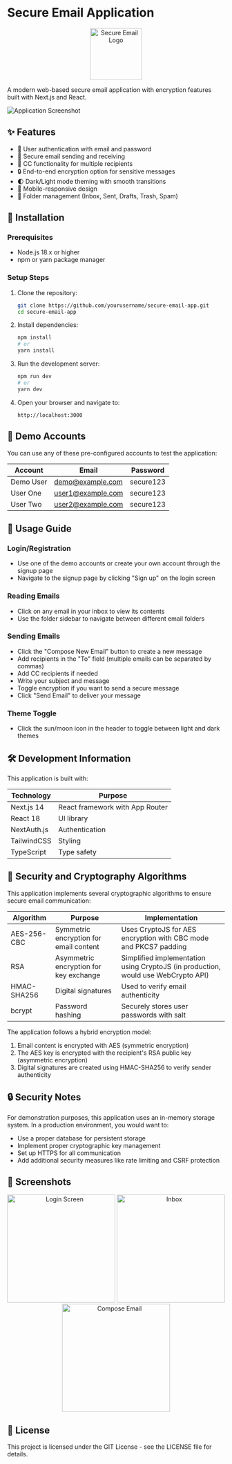 # Secure Email Application

<p align="center">
  <img src="public/logo.png" alt="Secure Email Logo" width="120">
</p>

A modern web-based secure email application with encryption features built with Next.js and React.

![Application Screenshot](public/screenshot.png)

## ✨ Features

- 🔐 User authentication with email and password
- 📧 Secure email sending and receiving
- 👥 CC functionality for multiple recipients
- 🔒 End-to-end encryption option for sensitive messages
- 🌓 Dark/Light mode theming with smooth transitions
- 📱 Mobile-responsive design
- 📁 Folder management (Inbox, Sent, Drafts, Trash, Spam)

## 🚀 Installation

### Prerequisites

- Node.js 18.x or higher
- npm or yarn package manager

### Setup Steps

1. Clone the repository:
   ```bash
   git clone https://github.com/yourusername/secure-email-app.git
   cd secure-email-app
   ```

2. Install dependencies:
   ```bash
   npm install
   # or
   yarn install
   ```

3. Run the development server:
   ```bash
   npm run dev
   # or
   yarn dev
   ```

4. Open your browser and navigate to:
   ```
   http://localhost:3000
   ```

## 👤 Demo Accounts

You can use any of these pre-configured accounts to test the application:

| Account | Email | Password |
|---------|-------|----------|
| Demo User | demo@example.com | secure123 |
| User One | user1@example.com | secure123 |
| User Two | user2@example.com | secure123 |

## 📝 Usage Guide

### Login/Registration
- Use one of the demo accounts or create your own account through the signup page
- Navigate to the signup page by clicking "Sign up" on the login screen

### Reading Emails
- Click on any email in your inbox to view its contents
- Use the folder sidebar to navigate between different email folders

### Sending Emails
- Click the "Compose New Email" button to create a new message
- Add recipients in the "To" field (multiple emails can be separated by commas)
- Add CC recipients if needed
- Write your subject and message
- Toggle encryption if you want to send a secure message
- Click "Send Email" to deliver your message

### Theme Toggle
- Click the sun/moon icon in the header to toggle between light and dark themes

## 🛠️ Development Information

This application is built with:

| Technology | Purpose |
|------------|---------|
| Next.js 14 | React framework with App Router |
| React 18 | UI library |
| NextAuth.js | Authentication |
| TailwindCSS | Styling |
| TypeScript | Type safety |

## 🔐 Security and Cryptography Algorithms

This application implements several cryptographic algorithms to ensure secure email communication:

| Algorithm | Purpose | Implementation |
|-----------|---------|----------------|
| AES-256-CBC | Symmetric encryption for email content | Uses CryptoJS for AES encryption with CBC mode and PKCS7 padding |
| RSA | Asymmetric encryption for key exchange | Simplified implementation using CryptoJS (in production, would use WebCrypto API) |
| HMAC-SHA256 | Digital signatures | Used to verify email authenticity |
| bcrypt | Password hashing | Securely stores user passwords with salt |

The application follows a hybrid encryption model:
1. Email content is encrypted with AES (symmetric encryption)
2. The AES key is encrypted with the recipient's RSA public key (asymmetric encryption)
3. Digital signatures are created using HMAC-SHA256 to verify sender authenticity

## 🔒 Security Notes

For demonstration purposes, this application uses an in-memory storage system. In a production environment, you would want to:
- Use a proper database for persistent storage
- Implement proper cryptographic key management
- Set up HTTPS for all communication
- Add additional security measures like rate limiting and CSRF protection

## 📱 Screenshots

<p align="center">
  <img src="public/login-screen.png" alt="Login Screen" width="250">
  <img src="public/inbox.png" alt="Inbox" width="250">
  <img src="public/compose-email.png" alt="Compose Email" width="250">
</p>

## 📄 License

This project is licensed under the GIT License - see the LICENSE file for details.
